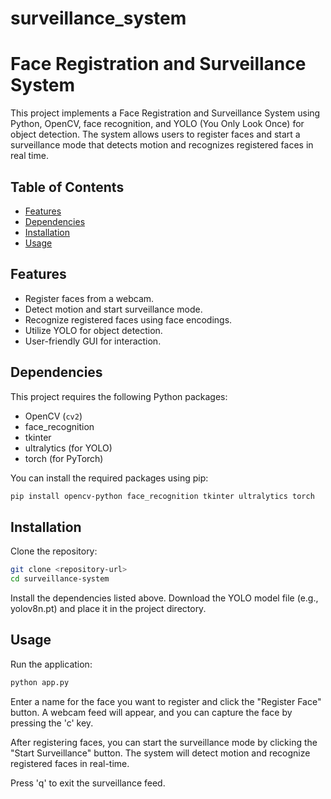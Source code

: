 # surveillance_system
# Face Registration and Surveillance System

This project implements a Face Registration and Surveillance System using Python, OpenCV, face recognition, and YOLO (You Only Look Once) for object detection. The system allows users to register faces and start a surveillance mode that detects motion and recognizes registered faces in real time.

## Table of Contents

- [Features](#features)
- [Dependencies](#dependencies)
- [Installation](#installation)
- [Usage](#usage)

## Features

- Register faces from a webcam.
- Detect motion and start surveillance mode.
- Recognize registered faces using face encodings.
- Utilize YOLO for object detection.
- User-friendly GUI for interaction.

## Dependencies

This project requires the following Python packages:

- OpenCV (`cv2`)
- face_recognition
- tkinter
- ultralytics (for YOLO)
- torch (for PyTorch)

You can install the required packages using pip:

```bash
pip install opencv-python face_recognition tkinter ultralytics torch
```
## Installation
Clone the repository:

```bash
git clone <repository-url>
cd surveillance-system
```
Install the dependencies listed above.
Download the YOLO model file (e.g., yolov8n.pt) and place it in the project directory.

## Usage
Run the application:

```bash
python app.py
```
Enter a name for the face you want to register and click the "Register Face" button. A webcam feed will appear, and you can capture the face by pressing the 'c' key.

After registering faces, you can start the surveillance mode by clicking the "Start Surveillance" button. The system will detect motion and recognize registered faces in real-time.

Press 'q' to exit the surveillance feed.
